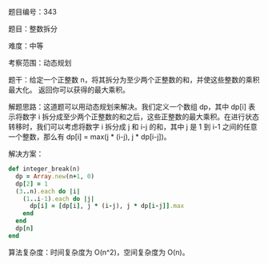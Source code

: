 题目编号：343

题目：整数拆分

难度：中等

考察范围：动态规划

题干：给定一个正整数 n，将其拆分为至少两个正整数的和，并使这些整数的乘积最大化。 返回你可以获得的最大乘积。

解题思路：这道题可以用动态规划来解决。我们定义一个数组 dp，其中 dp[i] 表示将数字 i 拆分成至少两个正整数的和之后，这些正整数的最大乘积。在进行状态转移时，我们可以考虑将数字 i 拆分成 j 和 i-j 的和，其中 j 是 1 到 i-1 之间的任意一个整数，那么有 dp[i] = max(j * (i-j), j * dp[i-j])。

解决方案：

```ruby
def integer_break(n)
  dp = Array.new(n+1, 0)
  dp[2] = 1
  (3..n).each do |i|
    (1..i-1).each do |j|
      dp[i] = [dp[i], j * (i-j), j * dp[i-j]].max
    end
  end
  dp[n]
end
```

算法复杂度：时间复杂度为 O(n^2)，空间复杂度为 O(n)。